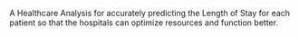 A Healthcare Analysis for accurately predicting the Length of Stay for each patient so that the hospitals can optimize resources and function better.
